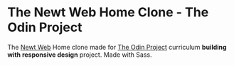 # The Newt Web Home Clone - The Odin Project

The [Newt Web](https://thenextweb.com/) Home clone made for [The Odin Project](https://www.theodinproject.com) curriculum **building with responsive design** project. Made with Sass.